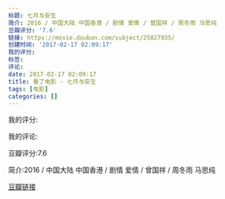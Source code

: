 ```yaml
---
标题: 七月与安生
简介: 2016 / 中国大陆 中国香港 / 剧情 爱情 / 曾国祥 / 周冬雨 马思纯
豆瓣评分: '7.6'
链接: https://movie.douban.com/subject/25827935/
创建时间: '2017-02-17 02:09:17'
我的评分:
标签:
评论:
date: 2017-02-17 02:09:17
title: 看了电影 - 七月与安生
tags: [电影]
categories: []
---
```


我的评分:

我的评论:

豆瓣评分:7.6

简介:2016 / 中国大陆 中国香港 / 剧情 爱情 / 曾国祥 / 周冬雨 马思纯

[豆瓣链接](https://movie.douban.com/subject/25827935/)

